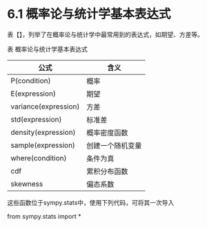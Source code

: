 # 6.1 概率论与统计学基本表达式


表【】，列举了在概率论与统计学中最常用到的表达式，如期望、方差等。

表 概率论与统计学基本表达式

| 公式                 | 含义             |
|----------------------|------------------|
| P(condition)         | 概率             |
| E(expression)        | 期望             |
| variance(expression) | 方差             |
| std(expression)      | 标准差           |
| density(expression)  | 概率密度函数     |
| sample(expression)   | 创建一个随机变量 |
| where(condition)     | 条件为真         |
| cdf                  | 累积分布函数     |
| skewness             | 偏态系数         |

这些函数位于sympy.stats中，使用下列代码，可将其一次导入

from sympy.stats import \*
